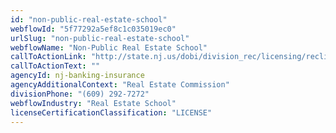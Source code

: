 ```yaml
---
id: "non-public-real-estate-school"
webflowId: "5f77292a5ef8c1c035019ec0"
urlSlug: "non-public-real-estate-school"
webflowName: "Non-Public Real Estate School"
callToActionLink: "http://state.nj.us/dobi/division_rec/licensing/reclic_menu.htm"
callToActionText: ""
agencyId: nj-banking-insurance
agencyAdditionalContext: "Real Estate Commission"
divisionPhone: "(609) 292-7272"
webflowIndustry: "Real Estate School"
licenseCertificationClassification: "LICENSE"
---
```

